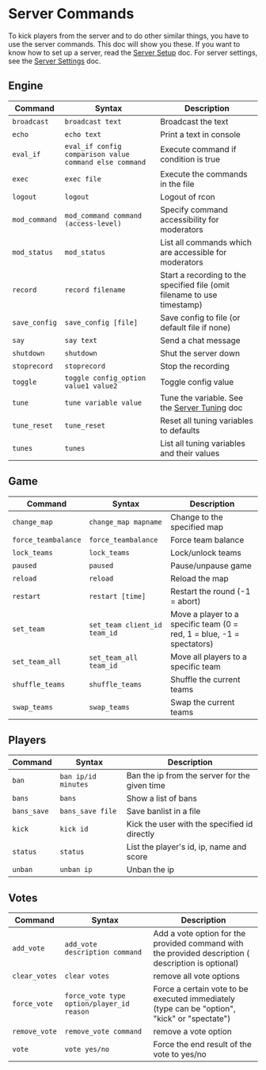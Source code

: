 # Server Commands

To kick players from the server and to do other similar things, you have to use the server commands. This doc will show you these. If you want to know how to set up a server, read the [Server Setup](server_setup.md) doc. For server settings, see the [Server Settings](server_settings.md) doc.

## Engine

| Command | Syntax     | Description |
| ------- | ---------- | ----------- |
|`broadcast`|`broadcast text`|Broadcast the text|
|`echo`|`echo text`|Print a text in console|
|`eval_if`|`eval_if config comparison value command else command`|Execute command if condition is true|
|`exec`|`exec file`|Execute the commands in the file|
|`logout`|`logout`|Logout of rcon|
|`mod_command`|`mod_command command (access-level)`|Specify command accessibility for moderators|
|`mod_status`|`mod_status`|List all commands which are accessible for moderators|
|`record`|`record filename`|Start a recording to the specified file (omit filename to use timestamp)|
|`save_config`|`save_config [file]`|Save config to file (or default file if none)|
|`say`|`say text`|Send a chat message|
|`shutdown`|`shutdown`|Shut the server down|
|`stoprecord`|`stoprecord`|Stop the recording|
|`toggle`|`toggle config_option value1 value2`|Toggle config value|
|`tune`|`tune variable value`|Tune the variable. See the [Server Tuning](server_tuning.md) doc|
|`tune_reset`|`tune_reset`|Reset all tuning variables to defaults|
|`tunes`|`tunes`|List all tuning variables and their values|

## Game

| Command | Syntax     | Description |
| ------- | ---------- | ----------- |
|`change_map`|`change_map mapname`|Change to the specified map|
|`force_teambalance`|`force_teambalance`|Force team balance|
|`lock_teams`|`lock_teams`|Lock/unlock teams|
|`paused`|`paused`|Pause/unpause game|
|`reload`|`reload`|Reload the map|
|`restart`|`restart [time]`|Restart the round (-1 = abort)|
|`set_team`|`set_team client_id team_id`|Move a player to a specific team (0 = red, 1 = blue, -1 = spectators)|
|`set_team_all`|`set_team_all team_id`|Move all players to a specific team|
|`shuffle_teams`|`shuffle_teams`|Shuffle the current teams|
|`swap_teams`|`swap_teams`|Swap the current teams|

## Players

| Command | Syntax     | Description |
| ------- | ---------- | ----------- |
|`ban`|`ban ip/id minutes`|Ban the ip from the server for the given time|
|`bans`|`bans`|Show a list of bans|
|`bans_save`|`bans_save file`|Save banlist in a file|
|`kick`|`kick id`|Kick the user with the specified id directly|
|`status`|`status`|List the player's id, ip, name and score|
|`unban`|`unban ip`|Unban the ip|

## Votes

| Command | Syntax     | Description |
| ------- | ---------- | ----------- |
|`add_vote`|`add_vote description command`|Add a vote option for the provided command with the provided description ( description is optional)|
|`clear_votes`|`clear votes`|remove all vote options|
|`force_vote`|`force_vote type option/player_id reason`|Force a certain vote to be executed immediately (type can be "option", "kick" or "spectate")|
|`remove_vote`|`remove_vote command`|remove a vote option|
|`vote`|`vote yes/no`|Force the end result of the vote to yes/no|
